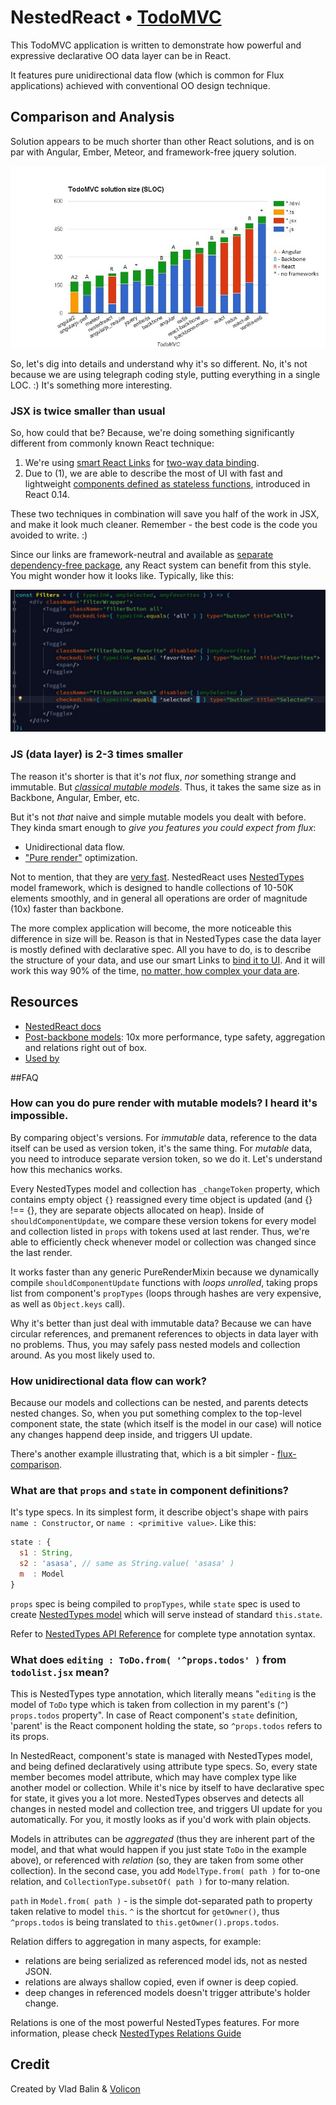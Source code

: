 # NestedReact • [TodoMVC](http://todomvc.com)

This TodoMVC application is written to demonstrate how powerful and expressive declarative OO data layer can be in React.

It features pure unidirectional data flow (which is common for Flux applications) achieved with conventional OO design
technique.

## Comparison and Analysis

Solution appears to be much shorter than other React solutions,
and is on par with Angular, Ember, Meteor, and framework-free jquery solution.

![TodoMVC SLOC size comparison](SLOC-comparison.jpg)

So, let's dig into details and understand why it's so different. No, it's not because we are using telegraph coding style,
putting everything in a single LOC. :) It's something more interesting.

### JSX is twice smaller than usual

So, how could that be? Because, we're doing something significantly different from commonly known React technique:

1. We're using [smart React Links](https://github.com/Volicon/NestedReact#two-way-data-binding) for [two-way data binding](/docs/databinding.md).
2. Due to (1), we are able to describe the most of UI with fast and lightweight [components defined as stateless functions](https://facebook.github.io/react/docs/reusable-components.html#stateless-functions), introduced in React 0.14.

These two techniques in combination will save you half of the work in JSX, and make it look much cleaner.
Remember - the best code is the code you avoided to write. :) 

Since our links are framework-neutral and available as [separate dependency-free package](https://github.com/Volicon/valuelink),
any React system can benefit from this style. You might wonder how it looks like.
Typically, like this:

![](pure-components.jpg)

### JS (data layer) is 2-3 times smaller

The reason it's shorter is that it's _not_ flux, _nor_ something strange and immutable. But [_classical mutable models_](https://github.com/Volicon/NestedTypes). Thus, it takes the same size as in Backbone, Angular, Ember, etc. 

But it's not _that_ naive and simple mutable models you dealt with before. They kinda smart enough to _give you features you could expect from flux_:

- Unidirectional data flow.
- ["Pure render"](https://github.com/Volicon/NestedReact#props-specs-and-pure-render-optimization) optimization.

Not to mention, that they are [very fast](http://slides.com/vladbalin/performance#/). NestedReact uses [NestedTypes]([https://github.com/Volicon/NestedTypes]) model framework, which is designed to handle collections of 10-50K elements smoothly, and in general all operations are order of magnitude (10x) faster than backbone.

The more complex application will become, the more noticeable this difference in size will be.
Reason is that in NestedTypes case the data layer is mostly defined with declarative spec.
All you have to do, is to describe the structure of your data,
and use our smart Links to [bind it to UI](/docs/databinding.md).
And it will work this way 90% of the time, [no matter, how complex your data are](https://github.com/Volicon/NestedTypes/blob/master/docs/RelationsGuide.md).

## Resources

- [NestedReact docs](https://github.com/Volicon/NestedReact)
- [Post-backbone models](https://github.com/Volicon/NestedTypes): 10x more performance, type safety, aggregation and relations right out of box. 
- [Used by](http://www.volicon.com/)

##FAQ
### How can you do pure render with mutable models? I heard it's impossible.

By comparing object's versions. For _immutable_ data, reference to the data itself can be used as version token, it's the same thing. For _mutable_ data, you need to introduce separate version token, so we do it. Let's understand how this mechanics works.

Every NestedTypes model and collection has `_changeToken` property, which contains empty object `{}` reassigned every time object is updated (and {} !== {}, they are separate objects allocated on heap). Inside of `shouldComponentUpdate`, we compare these version tokens for every model and collection listed in `props` with tokens used at last render. Thus, we're able to efficiently check whenever model or collection was changed since the last render.

It works faster than any generic PureRenderMixin because we dynamically compile `shouldComponentUpdate` functions with _loops unrolled_, taking props list from component's `propTypes` (loops through hashes are very expensive, as well as `Object.keys` call).

Why it's better than just deal with immutable data? Because we can have circular references, and premanent references to objects in data layer with no problems. Thus, you may safely pass nested models and collection around. As you most likely used to.

### How unidirectional data flow can work?

Because our models and collections can be nested, and parents detects nested changes. So, when you put something complex to the top-level component state, the state (which itself is the model in our case) will notice any changes happend deep inside, and triggers UI update.

There's another example illustrating that, which is a bit simpler - [flux-comparison](https://github.com/Volicon/NestedReact/tree/master/examples/flux-comparison).

### What are that `props` and `state` in component definitions?

It's type specs. In its simplest form, it describe object's shape with pairs `name : Constructor`, or `name : <primitive value>`. Like this:

```javascript
state : {
  s1 : String,
  s2 : 'asasa', // same as String.value( 'asasa' ) 
  m  : Model
}
```

`props` spec is being compiled to `propTypes`, while `state` spec is used to create [NestedTypes model](http://volicon.github.io/NestedTypes/#nested.model) which will serve instead of standard `this.state`.

Refer to [NestedTypes API Reference](http://volicon.github.io/NestedTypes/#attribute-types) for complete type annotation syntax.

### What does `editing : ToDo.from( '^props.todos' )` from `todolist.jsx` mean?

This is NestedTypes type annotation, which literally means "`editing` is the model of `ToDo` type which is taken from 
collection in my parent's (`^`) `props.todos` property". In case of React component's `state` definition, 
'parent' is the React component holding the state, so `^props.todos` refers to its props. 

In NestedReact, component's state is managed with NestedTypes model, and being defined declaratively using 
attribute type specs. So, every state member becomes model attribute, which may have complex type like another
 model or collection. While it's nice by itself to have declarative spec for state, it gives you a lot more. NestedTypes observes and detects all
changes in nested model and collection tree, and triggers UI update for you automatically. For you, it mostly looks as if
   you'd work with plain objects.

Models in attributes can be _aggregated_ (thus they are inherent part of the model, and that what would happen if you just state `ToDo`
in the example above), or referenced with _relation_ (so, they are taken from some other collection). In the second case,
you add `ModelType.from( path )` for to-one relation, and `CollectionType.subsetOf( path )` for to-many relation.  

`path` in `Model.from( path )` - is the simple dot-separated path to property taken relative to model `this`. `^` is the 
shortcut for `getOwner()`, thus `^props.todos` is being translated to `this.getOwner().props.todos`.

Relation differs to aggregation in many aspects, for example:
 - relations are being serialized as referenced model ids, not as nested JSON.
 - relations are always shallow copied, even if owner is deep copied.
 - deep changes in referenced models doesn't trigger attribute's holder change.

Relations is one of the most powerful NestedTypes features. For more information, please 
check [NestedTypes Relations Guide](https://github.com/Volicon/NestedTypes/blob/master/docs/RelationsGuide.md)

## Credit

Created by Vlad Balin & [Volicon](http://www.volicon.com/)
